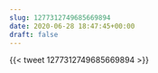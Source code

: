 ```yaml
---
slug: 1277312749685669894
date: 2020-06-28 18:47:45+00:00
draft: false
---
```


{{< tweet 1277312749685669894 >}}
